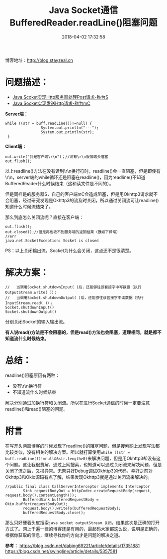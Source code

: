 ﻿---
title: Java Socket通信BufferedReader.readLine()阻塞问题
date: 2018-04-02 17:32:58
tags:
     - java
     - BufferedReader
     - Socket 
---
博客地址：http://blog.stayzeal.cn

# 问题描述：
- [Java Scoket实现Http服务器处理Post请求-称为S](http://blog.stayzeal.cn/2018/03/29/Java-Scoket%E5%AE%9E%E7%8E%B0Http%E6%9C%8D%E5%8A%A1%E5%99%A8%E5%A4%84%E7%90%86Post%E8%AF%B7%E6%B1%82/)
- [Java Socket实现发送Http请求-称为mC](http://blog.stayzeal.cn/2018/04/01/Java-Socket%E5%AE%9E%E7%8E%B0%E5%8F%91%E9%80%81Http%E8%AF%B7%E6%B1%82/)
<!--more-->

**Server端：**
```  
while ((str = buff.readLine())!=null) {
                System.out.println("---");
                System.out.println(str);
 }
```
**Client端：**
```
out.write("我是客户端\r\n")；//没有\r\n服务端会阻塞
out.flush();
```
以上readline()方法在没有读到\r\n换行符时，readline()会一直阻塞，但是即使有\r\n，server端的while循环还是阻塞在readline()，因为readline()不知道BufferedReader什么时候结束（这和读文件是不同的）。

但是同样是的服务器S，自己的客户端mC会造成阻塞，但是用Okhttp3请求就不会阻塞，经过研究发现是Okhttp3的流及时关闭，所以通过关闭流可让readline()知道什么时候流结束了。

那么到底怎么关闭流呢？直接在客户端：
```
out.flush();
out.closed();//但是再也收不到服务端的返回结果（报如下异常）
//err
java.net.SocketException: Socket is closed
```
PS：以上关闭输出流，Socket为什么会关闭，这点还不是很清楚。

# 解决方案：
```
//   当调用Socket.shutdownInput( )后，还能够往该套接字中写数据（执行OutputStream.write( )）；
//   当调用Socket.shutdownOutput( )后，还能够往该套接字中读数据（执行InputStream.read( )）；
Socket.shutdownInput()
Socket.shutdownOutput()
```
分别关闭Socket的输入输出流。

**有人说read()方法是不会阻塞的，但是read()方法也会阻塞，道理相同，就是都不知道流什么时候结束。**
# 总结：

readline()阻塞原因有两种：
- 没有\r\n换行符
- 不知道流什么时候结束

解决分别通过加换行符和关闭流。所以在进行Socket通信的时候一定要注意readline()和read()阻塞的问题。
# 附言
在写开头两篇博客的时候发现了readline()的阻塞问题，但是搜索网上发现写法都比较类似，没有相关的解决方案。所以就打算使用`while ((str = buff.readLine())!=null&&str.length>0)`来解决问题，但是用Okhttp3却没有这个问题。这让我很费解，通过上网搜索，也知道可以通过关闭流来解决问题，但是关闭了流之后，又报异常。无奈只好Debug调试Okhttp3的代码，幸好之前对Okhttp3和Okio源码有点了解，结果发现Okhttp3就是通过关闭流来解决的。
```
//public final class CallServerInterceptor implements Interceptor
        Sink requestBodyOut = httpCodec.createRequestBody(request, request.body().contentLength());
        BufferedSink bufferedRequestBody = Okio.buffer(requestBodyOut);
        request.body().writeTo(bufferedRequestBody);
        bufferedRequestBody.close();
```
那么只好硬着头皮搜索`java socket outputStream 关闭`，结果这次是正确的打开方式了。网上千遍一律的博客还是有用的，最起码大家都这么说，说明是正确的，根据你获取的信息，继续寻找你的方向才是问题的解决之道。

**参考：**
https://blog.csdn.net/dabing69221/article/details/17351881
https://blog.csdn.net/swingline/article/details/5357581